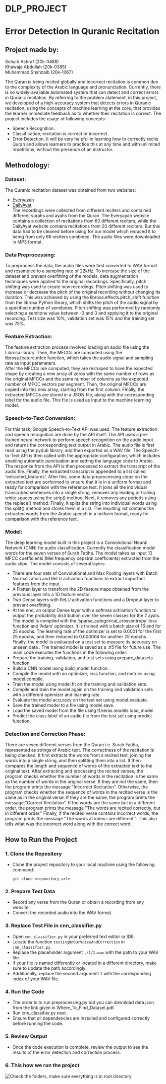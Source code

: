 # DLP_PROJECT
# Error Detection In Quranic Recitation

## Project made by:
Sohaib Ashraf (20k-0488)  
Khawaja Abdullah (20k-0385)  
Muhammad Shahzaib (20k-1067)  

The Quran is being recited globally and incorrect recitation is common due to the complexity 
of the Arabic language and pronunciation. Currently, there is no widely-available automated 
system that can detect and correct errors in Quranic recitation. 
By referring to the problem statement, in this project, we developed of a high-accuracy 
system that detects errors in Quranic recitation, using the concepts of machine learning at 
the core, that provides the learner immediate feedback as to whether their recitation is 
correct. The project includes the usage of following concepts: 
- Speech Recognition. 
- Classification; recitation is correct or incorrect. 
- Error Detection. 
It will be very helpful in learning how to correctly recite Quran and allows learners to 
practice this at any time and with unlimited repetitions, without the presence of an 
instructor. 

## Methodology:

### Dataset:
The Quranic recitation dataset was obtained from two websites: 
- [Everyayah](https://www.everyayah.com/data)  
- [DailyAyat](https://dailyayat.com/)  
The recordings were collected from different reciters and contained different surahs 
and ayahs from the Quran. The Everyayah website contains a collection of recitations 
from 60 different reciters, while the DailyAyat website contains recitations from 20 
different reciters. But this data had to be cleaned before using for our model which 
reduced it to being from only 66 reciters combined. The audio files were downloaded 
in MP3 format.  

### Data Preprocessing:
To preprocess the data, the audio files were first converted to WAV format and 
resampled to a sampling rate of 22kHz. 
To increase the size of the dataset and prevent overfitting of the models, data 
augmentation techniques were applied to the original recordings. Specifically, pitch 
shifting was used to create new recordings. Pitch shifting was used to increase or 
decrease the pitch of the original recording without changing its duration. This was 
achieved by using the librosa.effects.pitch_shift function from the librosa Python 
library, which shifts the pitch of the audio signal by a specified number of semitones. 
Pitch shifting was performed by randomly selecting a semitone value between -3 and 
3 and applying it to the original recording. 
Test size was 10%, validation set was 15% and the training set was 75%.  

### Feature Extraction:
The feature extraction process involved loading an audio file using the Librosa library. 
Then, the MFCCs are computed using the librosa.feature.mfcc function, which takes 
the audio signal and sampling rate as input parameters.  
After the MFCCs are computed, they are reshaped to have the expected shape by 
creating a new array of zeros with the same number of rows as the original MFCCs 
and the same number of columns as the expected number of MFCC vectors per 
segment. Then, the original MFCCs are copied into this new array, starting from the 
first column. 
Finally, the extracted MFCCs are stored in a JSON file, along with the corresponding 
label for the audio file. This file is used as input to the machine learning model.  

### Speech-to-Text Conversion:
For this task, Google Speech-to-Text API was used. The feature extraction and 
speech recognition are done by the API itself. The API uses a pre-trained neural 
network to perform speech recognition on the audio input and returns the 
corresponding text output in Arabic. The audio file is first read using the pydub 
library, and then exported as a WAV file. The Speech-to-Text API is then called with 
the appropriate configuration, which includes enabling automatic punctuation and 
setting the language code to Arabic. The response from the API is then processed to 
extract the transcript of the audio file. Finally, the extracted transcript is appended to 
a list called 'extracted_features'. After this, some data preprocessing steps on the 
extracted text are performed to ensure that it is in a uniform format and ready for 
comparison with the reference text. It joins all the individual transcribed sentences 
into a single string, removes any leading or trailing white spaces using the strip() 
method. Next, it removes any periods using the replace() method. Finally, it splits the 
string into individual words using the split() method and stores them in a list. The 
resulting list contains the extracted words from the Arabic speech in a uniform 
format, ready for comparison with the reference text. 

### Model:
The deep learning model built in this project is a Convolutional Neural Network 
(CNN) for audio classification. Currently the classification model words for the seven 
verses of Surah Fatiha. The model takes as input 13 MFCC coefficients (Mel
frequency cepstral coefficients) extracted from the audio clips. The model consists of 
several layers: 
- There are four sets of Convolutional and Max Pooling layers with Batch 
Normalization and ReLU activation functions to extract important features from 
the input. 
- A Flatten layer to transform the 2D feature maps obtained from the previous 
layer into a 1D feature vector. 
- Two Dense layers with ReLU activation functions and a Dropout layer to prevent 
overfitting. 
- At the end, an output Dense layer with a softmax activation function to output 
the probability distribution over the seven classes for the 7 ayats.  
The model is compiled with the ‘sparse_categorical_crossentropy’ loss function and 
‘Adam’ optimizer. It is trained with a batch size of 16 and for 25 epochs. The learning 
rate of the optimizer is set to 0.0001 for the first 25 epochs, and then reduced to 
0.000004 for another 25 epochs. Finally, the model is evaluated on a test set to 
measure its accuracy on unseen data . The trained model is saved as a .h5 file for 
future use. 
The main code executes the functions in the following order: 
- Prepare the training, validation, and test sets using prepare_datasets 
function. 
- Build a CNN model using build_model function. 
- Compile the model with an optimizer, loss function, and metrics using 
model.compile. 
- Train the model using model.fit on the training and validation sets. 
- Compile and train the model again on the training and validation sets with a 
different optimizer and learning rate. 
- Evaluate the model accuracy on the test set using model.evaluate. 
- Save the trained model to a file using model.save. 
- Load the saved model from the file using tf.keras.models.load_model. 
- Predict the class label of an audio file from the test set using predict function. 

### Detection and Correction Phase:
There are seven different verses from the Quran i.e. Surah Fatiha, represented as 
strings of Arabic text. The correctness of the recitation is being checked. It first 
extracts the words from a recited text, joining the words into a single string, and then 
splitting them into a list. It then compares the length and sequence of words of the 
extracted text to the original text. After extracting and processing the recited verses, 
the program checks whether the number of words in the recitation is the same as 
the number of words in the original verse. If they are not the same, then the 
program prints the message "Incorrect Recitation". Otherwise, the program checks 
whether the sequence of words in the recited verse is the same as in the original 
verse. If they are the same, the program prints the message "Correct Recitation". If 
the words are the same but in a different order, the program prints the message "The 
words are recited correctly, but in different order." Finally, if the recited verse 
contains incorrect words, the program prints the message "The words at index i are 
different.". This also tells what was the incorrect word along with the correct word.
## How to Run the Project

### 1. Clone the Repository
   - Clone the project repository to your local machine using the following command:
     ```
     git clone <repository_url>
     ```

### 2. Prepare Test Data
   - Record any verse from the Quran or obtain a recording from any website.
   - Convert the recorded audio into the WAV format.

### 3. Replace Test File in cnn_classifier.py
   - Open `cnn_classifier.py` in your preferred text editor or IDE.
   - Locate the function `testingOnOurVoiceAndCorrection` in `cnn_classifier.py`.
   - Replace the placeholder argument `./1/1.wav` with the path to your WAV file.
   - If your file is named differently or located in a different directory, make sure to update the path accordingly.
   - Additionally, replace the second argument `1` with the corresponding index of your WAV file.

### 4. Run the Code
   - The order is to run preprocessing.py but you can download data.json from the link given in Where_To_Find_Dataset.pdf.
   - Run cnn_classifier.py next.
   - Ensure that all dependencies are installed and configured correctly before running the code.

### 5. Review Output
   - Once the code execution is complete, review the output to see the results of the error detection and correction process.
     
### 6. This how we run the project
![Check the folders, make sure everything is in root directory](image_url)
